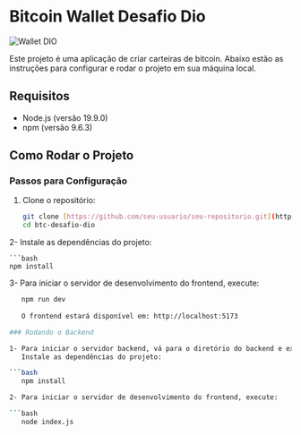 # Bitcoin Wallet Desafio Dio

![Wallet DIO](https://github.com/user-attachments/assets/fd64d34a-0ce7-4284-bd1f-760033d986bb)



Este projeto é uma aplicação de criar carteiras de bitcoin. Abaixo estão as instruções para configurar e rodar o projeto em sua máquina local.

## Requisitos

- Node.js (versão 19.9.0)
- npm (versão 9.6.3)

## Como Rodar o Projeto

### Passos para Configuração

1. Clone o repositório:

   ```bash
   git clone [https://github.com/seu-usuario/seu-repositorio.git](https://github.com/jonesrasta/btc-wallet-dio-desafio.git)
   cd btc-desafio-dio

2- Instale as dependências do projeto:

    ```bash
    npm install

3- Para iniciar o servidor de desenvolvimento do frontend, execute:

```bash
   npm run dev
    
   O frontend estará disponível em: http://localhost:5173

### Rodando o Backend

1- Para iniciar o servidor backend, vá para o diretório do backend e execute:
   Instale as dependências do projeto:

```bash
   npm install

2- Para iniciar o servidor de desenvolvimento do frontend, execute:

```bash
   node index.js
